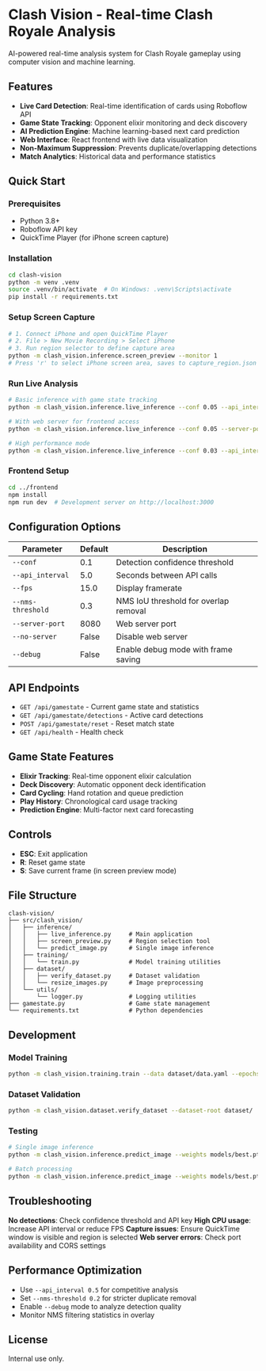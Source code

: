 # Clash Vision - Real-time Clash Royale Analysis

AI-powered real-time analysis system for Clash Royale gameplay using computer vision and machine learning.

## Features

- **Live Card Detection**: Real-time identification of cards using Roboflow API
- **Game State Tracking**: Opponent elixir monitoring and deck discovery
- **AI Prediction Engine**: Machine learning-based next card prediction
- **Web Interface**: React frontend with live data visualization
- **Non-Maximum Suppression**: Prevents duplicate/overlapping detections
- **Match Analytics**: Historical data and performance statistics

## Quick Start

### Prerequisites
- Python 3.8+
- Roboflow API key
- QuickTime Player (for iPhone screen capture)

### Installation
```bash
cd clash-vision
python -m venv .venv
source .venv/bin/activate  # On Windows: .venv\Scripts\activate
pip install -r requirements.txt
```

### Setup Screen Capture
```bash
# 1. Connect iPhone and open QuickTime Player
# 2. File > New Movie Recording > Select iPhone
# 3. Run region selector to define capture area
python -m clash_vision.inference.screen_preview --monitor 1
# Press 'r' to select iPhone screen area, saves to capture_region.json
```

### Run Live Analysis
```bash
# Basic inference with game state tracking
python -m clash_vision.inference.live_inference --conf 0.05 --api_interval 1.0

# With web server for frontend access
python -m clash_vision.inference.live_inference --conf 0.05 --server-port 8080

# High performance mode
python -m clash_vision.inference.live_inference --conf 0.03 --api_interval 0.5 --fps 30
```

### Frontend Setup
```bash
cd ../frontend
npm install
npm run dev  # Development server on http://localhost:3000
```

## Configuration Options

| Parameter | Default | Description |
|-----------|---------|-------------|
| `--conf` | 0.1 | Detection confidence threshold |
| `--api_interval` | 5.0 | Seconds between API calls |
| `--fps` | 15.0 | Display framerate |
| `--nms-threshold` | 0.3 | NMS IoU threshold for overlap removal |
| `--server-port` | 8080 | Web server port |
| `--no-server` | False | Disable web server |
| `--debug` | False | Enable debug mode with frame saving |

## API Endpoints

- `GET /api/gamestate` - Current game state and statistics
- `GET /api/gamestate/detections` - Active card detections
- `POST /api/gamestate/reset` - Reset match state
- `GET /api/health` - Health check

## Game State Features

- **Elixir Tracking**: Real-time opponent elixir calculation
- **Deck Discovery**: Automatic opponent deck identification
- **Card Cycling**: Hand rotation and queue prediction
- **Play History**: Chronological card usage tracking
- **Prediction Engine**: Multi-factor next card forecasting

## Controls

- **ESC**: Exit application
- **R**: Reset game state
- **S**: Save current frame (in screen preview mode)

## File Structure

```
clash-vision/
├── src/clash_vision/
│   ├── inference/
│   │   ├── live_inference.py     # Main application
│   │   ├── screen_preview.py     # Region selection tool
│   │   └── predict_image.py      # Single image inference
│   ├── training/
│   │   └── train.py              # Model training utilities
│   ├── dataset/
│   │   ├── verify_dataset.py     # Dataset validation
│   │   └── resize_images.py      # Image preprocessing
│   └── utils/
│       └── logger.py             # Logging utilities
├── gamestate.py                  # Game state management
└── requirements.txt              # Python dependencies
```

## Development

### Model Training
```bash
python -m clash_vision.training.train --data dataset/data.yaml --epochs 100
```

### Dataset Validation
```bash
python -m clash_vision.dataset.verify_dataset --dataset-root dataset/
```

### Testing
```bash
# Single image inference
python -m clash_vision.inference.predict_image --weights models/best.pt --source test_image.jpg

# Batch processing
python -m clash_vision.inference.predict_image --weights models/best.pt --source test_folder/
```

## Troubleshooting

**No detections**: Check confidence threshold and API key
**High CPU usage**: Increase API interval or reduce FPS
**Capture issues**: Ensure QuickTime window is visible and region is selected
**Web server errors**: Check port availability and CORS settings

## Performance Optimization

- Use `--api_interval 0.5` for competitive analysis
- Set `--nms-threshold 0.2` for stricter duplicate removal
- Enable `--debug` mode to analyze detection quality
- Monitor NMS filtering statistics in overlay

## License

Internal use only.

